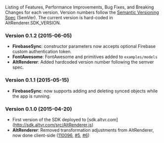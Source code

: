 Listing of Features, Performance Improvements, Bug Fixes, and Breaking Changes for each version. Version numbers follow the [Semantic Versioning Spec](http://semver.org) (SemVer).  The current version is hard-coded in AltRenderer.SDK_VERSION.

### Version 0.1.2 (2015-06-05)
* **FirebaseSync**: constructor parameters now accepts optional Firebase custom authentication token.
* **FontAwesome**: FontAwesome and primitives added to `examples/models`
* **AltRenderer**: Added hardcoded version number following the semver spec.

### Version 0.1.1 (2015-05-15)
* **FirebaseSync**: now supports adding and deleting synced objects while the app is running. 

### Version 0.1.0 (2015-04-20)
* First version of the SDK deployed to [sdk.altvr.com] (http://sdk.altvr.com/src/AltRenderer.js)
* **AltRenderer**: Removed transformation adjustments from AltRenderer, now done client-side 
([110096](../../commit/110096730d26e48d5d3457d5491c0ffbfa1dc7a9), [#5](../../issues/5), [#6](../../issues/6))

